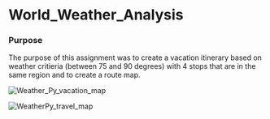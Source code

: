 # World_Weather_Analysis

### Purpose

The purpose of this assignment was to create a vacation itinerary based on weather critieria (between 75 and 90 degrees) with 4 stops that are in the same region and to create a route map.

![Weather_Py_vacation_map](https://user-images.githubusercontent.com/114033254/224400182-8784d027-b609-4dbd-a656-1285e7317ede.png)


![WeatherPy_travel_map](https://user-images.githubusercontent.com/114033254/224400044-71b94637-86af-4138-8566-bdaf823cdf53.png)




